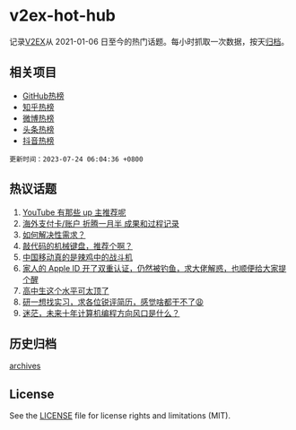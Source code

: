 # v2ex-hot-hub

 记录[V2EX](https://www.v2ex.com/)从 2021-01-06 日至今的热门话题。每小时抓取一次数据，按天[归档](archives)。
 
 ## 相关项目

- [GitHub热榜](https://github.com/snaildev/github-hot-hub)
- [知乎热榜](https://github.com/snaildev/zhihu-hot-hub)
- [微博热榜](https://github.com/snaildev/weibo-hot-hub)
- [头条热榜](https://github.com/snaildev/toutiao-hot-hub)
- [抖音热榜](https://github.com/snaildev/douyin-hot-hub)


 `更新时间：2023-07-24 06:04:36 +0800`

## 热议话题

1. [YouTube 有那些 up 主推荐呢](https://www.v2ex.com/t/958926)
1. [海外支付卡/账户 折腾一月半 成果和过程记录](https://www.v2ex.com/t/958993)
1. [如何解决性需求？](https://www.v2ex.com/t/958987)
1. [敲代码的机械键盘，推荐个啊？](https://www.v2ex.com/t/959004)
1. [中国移动真的是辣鸡中的战斗机](https://www.v2ex.com/t/959008)
1. [家人的 Apple ID 开了双重认证，仍然被钓鱼，求大佬解惑，也顺便给大家提个醒](https://www.v2ex.com/t/959041)
1. [高中生这个水平可太顶了](https://www.v2ex.com/t/958933)
1. [研一想找实习，求各位锐评简历，感觉啥都干不了😩](https://www.v2ex.com/t/958948)
1. [迷茫，未来十年计算机编程方向风口是什么？](https://www.v2ex.com/t/958923)

## 历史归档

[archives](archives)

## License

See the [LICENSE](LICENSE) file for license rights and limitations (MIT).
